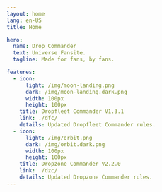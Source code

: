```yaml
---
layout: home
lang: en-US
title: Home

hero:
  name: Drop Commander
  text: Universe Fansite.
  tagline: Made for fans, by fans.

features:
  - icon:
      light: /img/moon-landing.png
      dark: /img/moon-landing.dark.png
      width: 100px
      height: 100px
    title: Dropfleet Commander V1.3.1
    link: ./dfc/
    details: Updated Dropfleet Commander rules.
  - icon:
      light: /img/orbit.png
      dark: /img/orbit.dark.png
      width: 100px
      height: 100px
    title: Dropzone Commander V2.2.0
    link: ./dzc/
    details: Updated Dropzone Commander rules.
---
```

